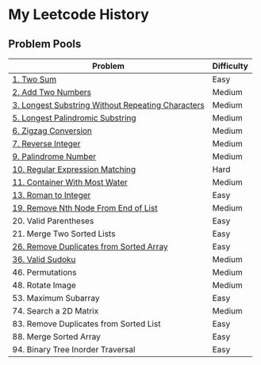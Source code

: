 # My Leetcode History
## Problem Pools
| Problem      | Difficulty |
| ------------ | ---------- |
| [1. Two Sum](Easy_problem/1.%20Two%20Sum)   | Easy       |
| [2. Add Two Numbers](Medium_problem/2.%20Add%20Two%20Numbers)    | Medium     |
| [3. Longest Substring Without Repeating Characters](Medium_problem/3.%20Longest%20Substring%20Without%20Repeating%20Characters)    | Medium     |
| [5. Longest Palindromic Substring](Medium_problem/5.%20Longest%20Palindromic%20Substring)   | Medium     |
| [6. Zigzag Conversion](Medium_problem/6.%20Zigzag%20Conversion)    | Medium     |
| [7. Reverse Integer](Medium_problem/7.%20Reverse%20Integer)   | Medium     |
| [9. Palindrome Number](Medium_problem/9.%20Palindrome%20Number)    | Medium     |
| [10. Regular Expression Matching](Hard_problem/10.%20Regular%20Expression%20Matching)    | Hard   |
| [11. Container With Most Water](Medium_problem/11.%20Container%20With%20Most%20Water)    | Medium     |
| [13. Roman to Integer](Easy_problem/13.%20Roman%20to%20Integer)    | Easy     |
| [19. Remove Nth Node From End of List](Medium_problem/19.%20Remove%20Nth%20Node%20From%20End%20of%20List)    | Medium     |
| 20. Valid Parentheses    | Easy     |
| 21. Merge Two Sorted Lists    | Easy     |
| [26. Remove Duplicates from Sorted Array](Easy_problem/26.%20Remove%20Duplicates%20from%20Sorted%20Array)    | Easy     |
| [36. Valid Sudoku](Medium_problem/36.%20Valid%20Sudoku)    | Medium     |
| 46. Permutations    | Medium     |
| 48. Rotate Image    | Medium     |
| 53. Maximum Subarray    | Easy     |
| 74. Search a 2D Matrix   | Medium     |
| 83. Remove Duplicates from Sorted List    | Easy     |
| 88. Merge Sorted Array    | Easy     |
| 94. Binary Tree Inorder Traversal    | Easy     |



